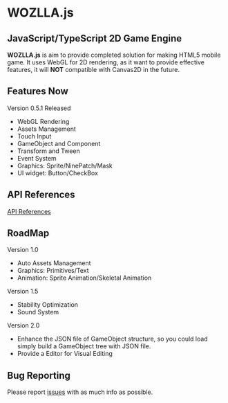 # WOZLLA.js

## JavaScript/TypeScript 2D Game Engine

**WOZLLA.js** is aim to provide completed solution for making HTML5 mobile game. It uses WebGL for 2D rendering, as it
want to provide effective features, it will **NOT** compatible with Canvas2D in the future.

## Features Now

Version 0.5.1 Released

* WebGL Rendering
* Assets Management
* Touch Input
* GameObject and Component
* Transform and Tween
* Event System
* Graphics: Sprite/NinePatch/Mask
* UI widget: Button/CheckBox

## API References
[API References](http://zzm2q.github.io/WOZLLA.js/docs/api/template.html)

## RoadMap

Version 1.0
* Auto Assets Management
* Graphics: Primitives/Text
* Animation: Sprite Animation/Skeletal Animation

Version 1.5
* Stability Optimization
* Sound System

Version 2.0
* Enhance the JSON file of GameObject structure, so you could load simply build a GameObject tree with JSON file.
* Provide a Editor for Visual Editing


## Bug Reporting

Please report [issues](https://github.com/photonstorm/phaser/issues) with as much info as possible.

